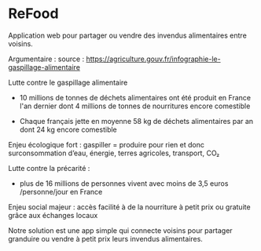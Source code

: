 # ReFood
Application web pour partager ou vendre des invendus alimentaires entre voisins.


Argumentaire :
source : https://agriculture.gouv.fr/infographie-le-gaspillage-alimentaire

Lutte contre le gaspillage alimentaire

- 10 millions de tonnes de déchets alimentaires ont été produit en France l'an dernier dont 4 millions de tonnes de nourritures encore comestible

- Chaque français jette en moyenne 58 kg de déchets alimentaires par an dont 24 kg encore comestible

Enjeu écologique fort : gaspiller = produire pour rien et donc surconsommation d’eau, énergie, terres agricoles, transport, CO₂

Lutte contre la précarité : 

- plus de 16 millions de personnes vivent avec moins de 3,5 euros /personne/jour en France

Enjeu social majeur : accès facilité à de la nourriture à petit prix ou gratuite grâce aux échanges locaux

Notre solution est une app simple qui connecte voisins pour partager granduire ou vendre à petit prix leurs invendus alimentaires.


